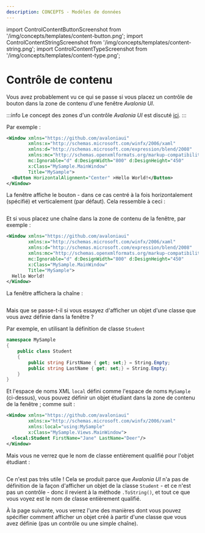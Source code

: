 ```yaml
---
description: CONCEPTS - Modèles de données
---
```


import ControlContentButtonScreenshot from '/img/concepts/templates/content-button.png';
import ControlContentStringScreenshot from '/img/concepts/templates/content-string.png';
import ControlContentTypeScreenshot from '/img/concepts/templates/content-type.png';

# Contrôle de contenu

Vous avez probablement vu ce qui se passe si vous placez un contrôle de bouton dans la zone de contenu d'une fenêtre _Avalonia UI_.

:::info
Le concept des zones d'un contrôle _Avalonia UI_ est discuté [ici](../layout/layout-zones).
:::

Par exemple :

```xml
<Window xmlns="https://github.com/avaloniaui"
        xmlns:x="http://schemas.microsoft.com/winfx/2006/xaml"
        xmlns:d="http://schemas.microsoft.com/expression/blend/2008"
        xmlns:mc="http://schemas.openxmlformats.org/markup-compatibility/2006"
        mc:Ignorable="d" d:DesignWidth="800" d:DesignHeight="450"
        x:Class="MySample.MainWindow"
        Title="MySample">
  <Button HorizontalAlignment="Center" >Hello World!</Button>
</Window>
```

La fenêtre affiche le bouton - dans ce cas centré à la fois horizontalement (spécifié) et verticalement (par défaut). Cela ressemble à ceci :

<img src={ControlContentButtonScreenshot} alt=""/>

Et si vous placez une chaîne dans la zone de contenu de la fenêtre, par exemple :

```xml
<Window xmlns="https://github.com/avaloniaui"
        xmlns:x="http://schemas.microsoft.com/winfx/2006/xaml"
        xmlns:d="http://schemas.microsoft.com/expression/blend/2008"
        xmlns:mc="http://schemas.openxmlformats.org/markup-compatibility/2006"
        mc:Ignorable="d" d:DesignWidth="800" d:DesignHeight="450"
        x:Class="MySample.MainWindow"
        Title="MySample">
  Hello World!
</Window>
```

La fenêtre affichera la chaîne :

<img src={ControlContentStringScreenshot} alt=""/>

Mais que se passe-t-il si vous essayez d'afficher un objet d'une classe que vous avez définie dans la fenêtre ?

Par exemple, en utilisant la définition de classe `Student`

```csharp
namespace MySample
{
    public class Student
    {
        public string FirstName { get; set;} = String.Empty;
        public string LastName { get; set;} = String.Empty;
    }
}
```

Et l'espace de noms XML `local` défini comme l'espace de noms `MySample` (ci-dessus), vous pouvez définir un objet étudiant dans la zone de contenu de la fenêtre ; comme suit :

```xml
<Window xmlns="https://github.com/avaloniaui"
        xmlns:x="http://schemas.microsoft.com/winfx/2006/xaml"
        xmlns:local="using:MySample"
        x:Class="MySample.Views.MainWindow">
  <local:Student FirstName="Jane" LastName="Deer"/>
</Window>
```

Mais vous ne verrez que le nom de classe entièrement qualifié pour l'objet étudiant :

<img src={ControlContentTypeScreenshot} alt=""/>

Ce n'est pas très utile ! Cela se produit parce que _Avalonia UI_ n'a pas de définition de la façon d'afficher un objet de la classe `Student` - et ce n'est pas un contrôle - donc il revient à la méthode `.ToString()`, et tout ce que vous voyez est le nom de classe entièrement qualifié.

À la page suivante, vous verrez l'une des manières dont vous pouvez spécifier comment afficher un objet créé à partir d'une classe que vous avez définie (pas un contrôle ou une simple chaîne).
##

